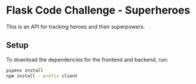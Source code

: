 # Flask Code Challenge - Superheroes

This is an API for tracking heroes and their superpowers.

## Setup

To download the dependencies for the frontend and backend, run:

```sh
pipenv install
npm install --prefix client
```


